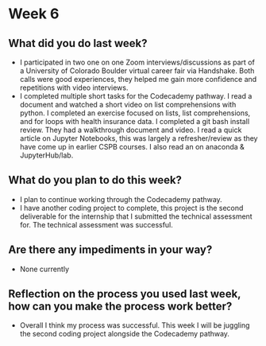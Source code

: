 # Week 6

## What did you do last week?
- I participated in two one on one Zoom interviews/discussions as part of a University of Colorado Boulder virtual career fair via Handshake. Both calls were good experiences, they helped me gain more confidence and repetitions with video interviews.
- I completed multiple short tasks for the Codecademy pathway. I read a document and watched a short video on list comprehensions with python. I completed an exercise focused on lists, list comprehensions, and for loops with health insurance data. I completed a git bash install review. They had a walkthrough document and video. I read a quick article on Jupyter Notebooks, this was largely a refresher/review as they have come up in earlier CSPB courses. I also read an on anaconda & JupyterHub/lab.

## What do you plan to do this week?
- I plan to continue working through the Codecademy pathway.
- I have another coding project to complete, this project is the second deliverable for the internship that I submitted the technical assessment for. The technical assessment was successful.

## Are there any impediments in your way?
- None currently

## Reflection on the process you used last week, how can you make the process work better?
- Overall I think my process was successful. This week I will be juggling the second coding project alongside the Codecademy pathway.
